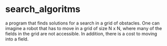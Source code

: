 # search_algoritms
a program that finds solutions for a search in a grid
of obstacles. One can imagine a robot that has to move in a grid of size N x N, where
many of the fields in the grid are not accessible. In addition, there is a cost to moving
into a field.
